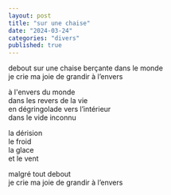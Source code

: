```yaml
---
layout: post
title: "sur une chaise"
date: "2024-03-24"
categories: "divers"
published: true
---
```


debout sur une chaise berçante dans le monde  
je crie ma joie de grandir à l’envers  

à l'envers du monde  
dans les revers de la vie  
en dégringolade vers l’intérieur  
dans le vide inconnu  

la dérision  
le froid  
la glace  
et le vent  

malgré tout debout  
je crie ma joie de grandir à l’envers  

